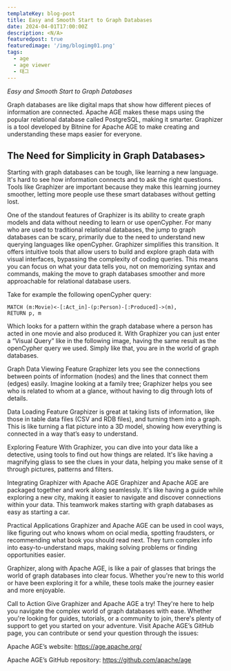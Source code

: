 ```yaml
---
templateKey: blog-post
title: Easy and Smooth Start to Graph Databases
date: 2024-04-01T17:00:00Z
description: <N/A>
featuredpost: true
featuredimage: '/img/blogimg01.png'
tags: 
  - age
  - age viewer
  - 태그
---
```


*Easy and Smooth Start to Graph Databases*

Graph databases are like digital maps that show how different pieces of information are connected. Apache AGE makes these maps using the popular relational database called PostgreSQL, making it smarter. Graphizer is a tool developed by Bitnine for Apache AGE to make creating and understanding these maps easier for everyone.


<h2>The Need for Simplicity in Graph Databases></h2>
Starting with graph databases can be tough, like learning a new language. It's hard to see how information connects and to ask the right questions. Tools like Graphizer are important because they make this learning journey smoother, letting more people use these smart databases without getting lost.

One of the standout features of Graphizer is its ability to create graph models and data without needing to learn or use openCypher. For many who are used to traditional relational databases, the jump to graph databases can be scary, primarily due to the need to understand new querying languages like openCypher. Graphizer simplifies this transition. It offers intuitive tools that allow users to build and explore graph data with visual interfaces, bypassing the complexity of coding queries. This means you can focus on what your data tells you, not on memorizing syntax and commands, making the move to graph databases smoother and more approachable for relational database users.

Take for example the following openCypher query:

```
MATCH (m:Movie)<-[:Act_in]-(p:Person)-[:Produced]->(m),
RETURN p, m
```

Which looks for a pattern within the graph database where a person has acted in one movie and also produced it. With Graphizer you can just enter a “Visual Query” like in the following image, having the same result as the openCypher query we used. Simply like that, you are in the world of graph databases.

Graph Data Viewing Feature
Graphizer lets you see the connections between points of information (nodes) and the lines that connect them (edges) easily. Imagine looking at a family tree; Graphizer helps you see who is related to whom at a glance, without having to dig through lots of details.

Data Loading Feature
Graphizer is great at taking lists of information, like those in table data files (CSV and RDB files), and turning them into a graph. This is like turning a flat picture into a 3D model, showing how everything is connected in a way that’s easy to understand.

Exploring Feature
With Graphizer, you can dive into your data like a detective, using tools to find out how things are related. It's like having a magnifying glass to see the clues in your data, helping you make sense of it through pictures, patterns and filters.

Integrating Graphizer with Apache AGE
Graphizer and Apache AGE are packaged together and work along seamlessly. It's like having a guide while exploring a new city, making it easier to navigate and discover connections within your data. This teamwork makes starting with graph databases as easy as starting a car.

Practical Applications
Graphizer and Apache AGE can be used in cool ways, like figuring out who knows whom on ocial media, spotting fraudsters, or recommending what book you should read next. They turn complex info into easy-to-understand maps, making solving problems or finding opportunities easier.

Graphizer, along with Apache AGE, is like a pair of glasses that brings the world of graph databases into clear focus. Whether you're new to this world or have been exploring it for a while, these tools make the journey easier and more enjoyable.

Call to Action
Give Graphizer and Apache AGE a try! They're here to help you navigate the complex world of graph databases with ease. Whether you're looking for guides, tutorials, or a community to join, there's plenty of support to get you started on your adventure. Visit Apache AGE’s GitHub page, you can contribute or send your question through the issues:

Apache AGE’s website: https://age.apache.org/

Apache AGE’s GitHub repository: https://github.com/apache/age